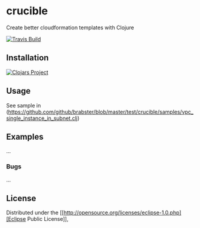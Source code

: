 # crucible

Create better cloudformation templates with Clojure

[![Travis Build](https://travis-ci.org/brabster/crucible.svg?branch=master)](https://travis-ci.org/brabster/crucible)

## Installation

[![Clojars Project](https://img.shields.io/clojars/v/crucible.svg)](https://clojars.org/crucible)

## Usage

See sample in (https://github.com/github/brabster/blob/master/test/crucible/samples/vpc_single_instance_in_subnet.clj)

## Examples

...

### Bugs

...

## License

Distributed under the [[http://opensource.org/licenses/eclipse-1.0.php][Eclipse Public License]],
